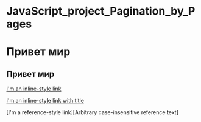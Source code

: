 # JavaScript_project_Pagination_by_Pages
<!-- H1 -->
# Привет мир 
 <!--H2  и так далее   -->
## Привет мир  
<!-- Ссылка с текстом -->
[I'm an inline-style link](https://www.google.com)
<!-- // при наведении будет хинт Google's Homepage  -->
[I'm an inline-style link with title](https://www.google.com "Google's Homepage") 
<!--  Эта ниже - не рабоатет вроде -->
[I'm a reference-style link][Arbitrary case-insensitive reference text]
